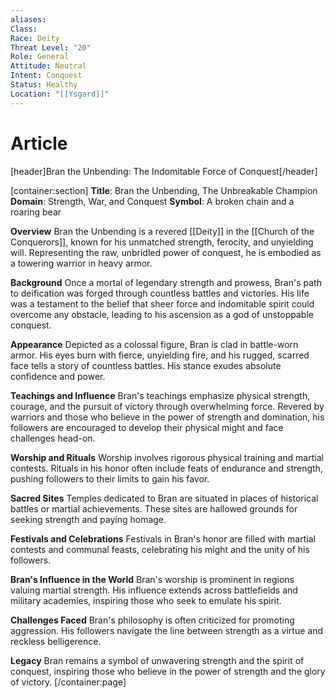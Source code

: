 ```yaml
---
aliases: 
Class: 
Race: Deity
Threat Level: "20"
Role: General
Attitude: Neutral
Intent: Conquest
Status: Healthy
Location: "[[Ysgard]]"
---
```


# Article
\[header\]Bran the Unbending: The Indomitable Force of Conquest\[/header\]

\[container:section\] **Title**: Bran the Unbending, The Unbreakable Champion **Domain**: Strength, War, and Conquest **Symbol**: A broken chain and a roaring bear

**Overview** Bran the Unbending is a revered [[Deity]] in the [[Church of the Conquerors]], known for his unmatched strength, ferocity, and unyielding will. Representing the raw, unbridled power of conquest, he is embodied as a towering warrior in heavy armor.

**Background** Once a mortal of legendary strength and prowess, Bran's path to deification was forged through countless battles and victories. His life was a testament to the belief that sheer force and indomitable spirit could overcome any obstacle, leading to his ascension as a god of unstoppable conquest.

**Appearance** Depicted as a colossal figure, Bran is clad in battle-worn armor. His eyes burn with fierce, unyielding fire, and his rugged, scarred face tells a story of countless battles. His stance exudes absolute confidence and power.

**Teachings and Influence** Bran's teachings emphasize physical strength, courage, and the pursuit of victory through overwhelming force. Revered by warriors and those who believe in the power of strength and domination, his followers are encouraged to develop their physical might and face challenges head-on.

**Worship and Rituals** Worship involves rigorous physical training and martial contests. Rituals in his honor often include feats of endurance and strength, pushing followers to their limits to gain his favor.

**Sacred Sites** Temples dedicated to Bran are situated in places of historical battles or martial achievements. These sites are hallowed grounds for seeking strength and paying homage.

**Festivals and Celebrations** Festivals in Bran's honor are filled with martial contests and communal feasts, celebrating his might and the unity of his followers.

**Bran's Influence in the World** Bran's worship is prominent in regions valuing martial strength. His influence extends across battlefields and military academies, inspiring those who seek to emulate his spirit.

**Challenges Faced** Bran's philosophy is often criticized for promoting aggression. His followers navigate the line between strength as a virtue and reckless belligerence.

**Legacy** Bran remains a symbol of unwavering strength and the spirit of conquest, inspiring those who believe in the power of strength and the glory of victory. \[/container:page\]